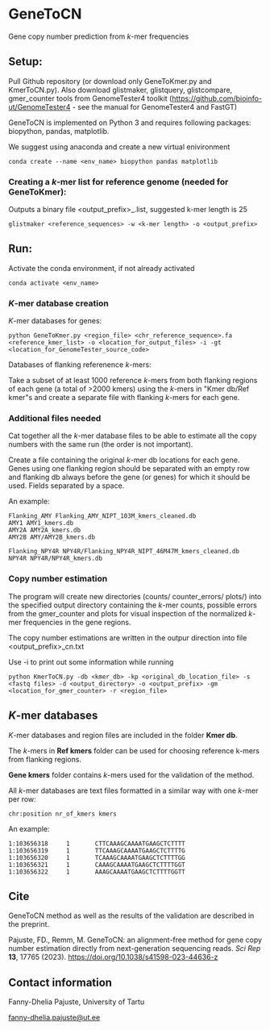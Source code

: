 # GeneToCN
Gene copy number prediction from _k_-mer frequencies

## Setup:
Pull Github repository (or download only GeneToKmer.py and KmerToCN.py).
Also download glistmaker, glistquery, glistcompare, gmer_counter tools from GenomeTester4 toolkit (https://github.com/bioinfo-ut/GenomeTester4 - see the manual for GenomeTester4 and FastGT)

GeneToCN is implemented on Python 3 and requires following packages: biopython, pandas, matplotlib.

We suggest using anaconda and create a new virtual enivironment 
``` 
conda create --name <env_name> biopython pandas matplotlib
```

### Creating a _k_-mer list for reference genome (needed for GeneToKmer):
Outputs a binary file <output_prefix>_<k-mer length>.list, suggested k-mer length is 25
```
glistmaker <reference_sequences> -w <k-mer length> -o <output_prefix>
```

## Run:
Activate the conda environment, if not already activated
```
conda activate <env_name>
```

### _K_-mer database creation
_K_-mer databases for genes:
```
python GeneToKmer.py <region_file> <chr_reference_sequence>.fa <reference_kmer_list> -o <location_for_output_files> -i -gt <location_for_GenomeTester_source_code>
```
Databases of flanking referenence _k_-mers:

Take a subset of at least 1000 reference _k_-mers from both flanking regions of each gene (a total of >2000 kmers) using the _k_-mers in "Kmer db/Ref kmer"s and create a separate file with flanking _k_-mers for each gene.

### Additional files needed
Cat together all the _k_-mer database files to be able to estimate all the copy numbers with the same run (the order is not important).

Create a file containing the original _k_-mer db locations for each gene. Genes using one flanking region should be separated with an empty row and flanking db always before the gene (or genes) for which it should be used. Fields separated by a space.

An example:
```
Flanking_AMY Flanking_AMY_NIPT_103M_kmers_cleaned.db
AMY1 AMY1_kmers.db
AMY2A AMY2A_kmers.db
AMY2B AMY/AMY2B_kmers.db

Flanking_NPY4R NPY4R/Flanking_NPY4R_NIPT_46M47M_kmers_cleaned.db
NPY4R NPY4R/NPY4R_kmers.db
```
### Copy number estimation
The program will create new directories (counts/ counter_errors/ plots/) into the specified output directory containing the _k_-mer counts, possible errors from the gmer_counter and plots for visual inspection of the normalized _k_-mer frequencies in the gene regions. 

The copy number estimations are written in the outpur direction into file <output_prefix>_cn.txt

Use -i to print out some information while running
```
python KmerToCN.py -db <kmer_db> -kp <original_db_location_file> -s <fastq files> -d <output_directory> -o <output_prefix> -gm  <location_for_gmer_counter> -r <region_file>
```


## _K_-mer databases
_K_-mer databases and region files are included in the folder **Kmer db**.

The _k_-mers in **Ref kmers** folder can be used for choosing reference k-mers from flanking regions.

**Gene kmers** folder contains _k_-mers used for the validation of the method.

All _k_-mer databases are text files formatted in a similar way with one _k_-mer per row: 
```
chr:position nr_of_kmers kmers
```

An example:
```
1:103656318     1       CTTCAAAGCAAAATGAAGCTCTTTT
1:103656319     1       TTCAAAGCAAAATGAAGCTCTTTTG
1:103656320     1       TCAAAGCAAAATGAAGCTCTTTTGG
1:103656321     1       CAAAGCAAAATGAAGCTCTTTTGGT
1:103656322     1       AAAGCAAAATGAAGCTCTTTTGGTT
```

## Cite
GeneToCN method as well as the results of the validation are described in the preprint.

Pajuste, FD., Remm, M. GeneToCN: an alignment-free method for gene copy number estimation directly from next-generation sequencing reads. _Sci Rep_ **13**, 17765 (2023). https://doi.org/10.1038/s41598-023-44636-z

## Contact information
Fanny-Dhelia Pajuste, University of Tartu

fanny-dhelia.pajuste@ut.ee

